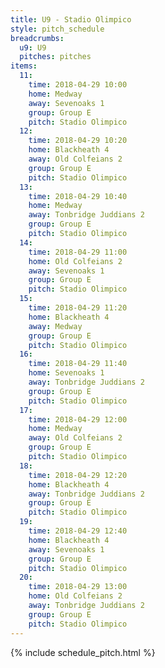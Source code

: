 ```yaml
---
title: U9 - Stadio Olimpico
style: pitch_schedule
breadcrumbs:
  u9: U9
  pitches: pitches
items:
  11:
    time: 2018-04-29 10:00
    home: Medway
    away: Sevenoaks 1
    group: Group E
    pitch: Stadio Olimpico
  12:
    time: 2018-04-29 10:20
    home: Blackheath 4
    away: Old Colfeians 2
    group: Group E
    pitch: Stadio Olimpico
  13:
    time: 2018-04-29 10:40
    home: Medway
    away: Tonbridge Juddians 2
    group: Group E
    pitch: Stadio Olimpico
  14:
    time: 2018-04-29 11:00
    home: Old Colfeians 2
    away: Sevenoaks 1
    group: Group E
    pitch: Stadio Olimpico
  15:
    time: 2018-04-29 11:20
    home: Blackheath 4
    away: Medway
    group: Group E
    pitch: Stadio Olimpico
  16:
    time: 2018-04-29 11:40
    home: Sevenoaks 1
    away: Tonbridge Juddians 2
    group: Group E
    pitch: Stadio Olimpico
  17:
    time: 2018-04-29 12:00
    home: Medway
    away: Old Colfeians 2
    group: Group E
    pitch: Stadio Olimpico
  18:
    time: 2018-04-29 12:20
    home: Blackheath 4
    away: Tonbridge Juddians 2
    group: Group E
    pitch: Stadio Olimpico
  19:
    time: 2018-04-29 12:40
    home: Blackheath 4
    away: Sevenoaks 1
    group: Group E
    pitch: Stadio Olimpico
  20:
    time: 2018-04-29 13:00
    home: Old Colfeians 2
    away: Tonbridge Juddians 2
    group: Group E
    pitch: Stadio Olimpico
---
```


{% include schedule_pitch.html %}
